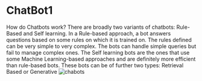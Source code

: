 # ChatBot1
How do Chatbots work? There are broadly two variants of chatbots: Rule-Based and Self learning. In a Rule-based approach, a bot answers questions based on some rules on which it is trained on. The rules defined can be very simple to very complex. The bots can handle simple queries but fail to manage complex ones. The Self learning bots are the ones that use some Machine Learning-based approaches and are definitely more efficient than rule-based bots. These bots can be of further two types: Retrieval Based or Generative
![chabots](https://user-images.githubusercontent.com/40062143/61364100-70e9d480-a885-11e9-94ab-0c1d08e71044.png)
